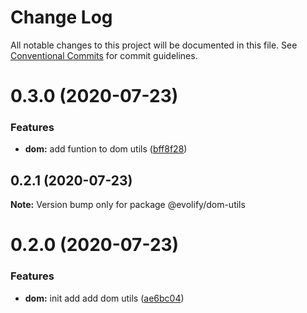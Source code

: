 # Change Log

All notable changes to this project will be documented in this file.
See [Conventional Commits](https://conventionalcommits.org) for commit guidelines.

# 0.3.0 (2020-07-23)


### Features

* **dom:** add funtion to dom utils ([bff8f28](https://github.com/evolify/utils/commit/bff8f28d6b46f9b00bc7a8bd4dce2379ab44c68c))





## 0.2.1 (2020-07-23)

**Note:** Version bump only for package @evolify/dom-utils





# 0.2.0 (2020-07-23)


### Features

* **dom:** init add add dom utils ([ae6bc04](https://github.com/evolify/utils/commit/ae6bc041a382ebc14004ad214dfe1bc04a8f12c5))
